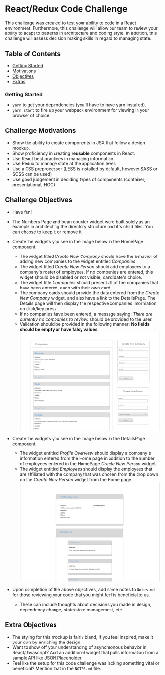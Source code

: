 # React/Redux Code Challenge
This challenge was created to test your ability to code in a React environment. 
Furthermore, this challenge will allow our team to review your ability to adapt to patterns in 
architecture and coding style. In addition, this challenge will assess decision making skills in 
regard to managing state.

## Table of Contents
- [Getting Started](#getting-started)
- [Motivations](#challenge-motivations)
- [Objectives](#challenge-objectives)
- [Extras](#extra-objectives)

### Getting Started
- `yarn` to get your dependencies (you'll have to have yarn installed).
- `yarn start` to fire up your webpack environment for viewing in your browser of choice.


## Challenge Motivations
- Show the ability to create components in JSX that follow a design mockup.
- Show proficiency in creating **reusable** components in React.
- Use React best practices in managing information.
- Use Redux to manage state at the application level.
- Use a CSS preprocessor (LESS is installed by default, however SASS or SCSS can be used)
- Use good judgement in deciding types of components (container, presentational, HOC)

## Challenge Objectives
- Have fun!
- The Numbers Page and bean counter widget were built solely as an example in architecting the directory structure and it's child files.
You can choose to keep it or remove it. 

- Create the widgets you see in the image below in the HomePage component. 
    - The widget titled _Create New Company_ should have the behavior of adding new companies to the widget entitled _Companies_
    - The widget titled _Create New Person_ should add employees to a company's roster of employees. If no companies are entered, this widget should be disabled or not visible, candidate's choice.
    - The widget title _Companies_ should present all of the companies that have been entered, each with their own card.
    - The company cards should provide the data entered from the _Create New Company_ widget, and also have a link to the DetailsPage.
    The Details page will then display the respective companies information on click/key press.
    - If no companies have been entered, a message saying: _There are currently no companies to review._ should be provided to the user.
    - Validation should be provided in the following manner: **No fields should be empty or have falsy values**
![alt text](./public/HomePage.png "Home Page preview")

- Create the widgets you see in the image below in the DetailsPage component.
    - The widget entitled _Profile Overview_ should display a company's information entered from the Home page in addition to the number of employees entered in the HomePage _Create New Person_ widget. 
    - The widget entitled _Employees_ should display the employees that are affiliated with the company that was chosen from the drop down on the _Create New Person_ widget from the Home page. 
![alt text](./public/DetailsPage.png "Details Page preview")
- Upon completion of the above objectives, add some notes to `Notes.md` for those reviewing your code that you might feel is beneficial to us.
    - These can include thoughts about decisions you made in design, dependency change, state/store management, etc.
## Extra Objectives
- The styling for this mockup is fairly bland, if you feel inspired, make it your own by enriching the design.
- Want to show off your understanding of asynchronous behavior in React/Javascript? 
Add an additional widget that pulls information from a sample API like [JSON Placeholder!](https://jsonplaceholder.typicode.com/)
- Feel like the setup for this code challenge was lacking something vital or beneficial? Mention that in the `NOTES.md` file.
